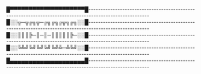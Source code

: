 █▀▀▀▀▀▀▀▀▀▀▀▀▀▀▀▀▀▀▀▀█-------------------------------------------------------------------------------------------------------
█░░╦─╦╔╗╦─╔╗╔╗╔╦╗╔╗░░█-------------------------------------------------------------------------------------------------------
█░░║║║╠─║─║─║║║║║╠─░░█-------------------------------------------------------------------------------------------------------
█░░╚╩╝╚╝╚╝╚╝╚╝╩─╩╚╝░░█-------------------------------------------------------------------------------------------------------
█▄▄▄▄▄▄▄▄▄▄▄▄▄▄▄▄▄▄▄▄█-------------------------------------------------------------------------------------------------------
